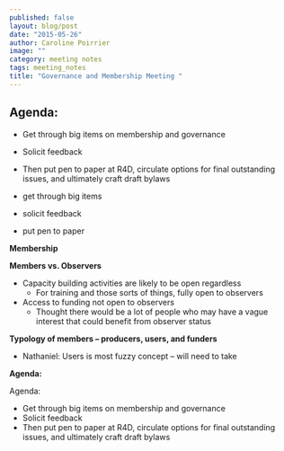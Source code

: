 ```yaml
---
published: false
layout: blog/post
date: "2015-05-26"
author: Caroline Poirrier
image: ""
category: meeting notes
tags: meeting_notes
title: "Governance and Membership Meeting "
---
```





## Agenda:

- Get through big items on membership and governance
- Solicit feedback
- Then put pen to paper at R4D, circulate options for final outstanding issues, and ultimately craft draft bylaws


- get through big items
- solicit feedback
- put pen to paper



**Membership**

**Members vs. Observers**

+ Capacity building activities are likely to be open regardless
    + For training and those sorts of things, fully open to observers
+ Access to funding not open to observers
    + Thought there would be a lot of people who may have a vague interest that could benefit from observer status
	
**Typology of members – producers, users, and funders**
+ Nathaniel: Users is most fuzzy concept – will need to take



**Agenda:**

Agenda:
+ Get through big items on membership and governance    
+ Solicit feedback  
+ Then put pen to paper at R4D, circulate options for final outstanding issues, and ultimately craft draft bylaws

